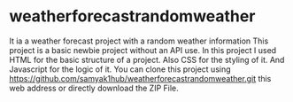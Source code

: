 # weatherforecastrandomweather
It ia a weather forecast project with a random weather information
This project is a basic newbie project without an API use.
In this project I used HTML for the basic structure of a project.
Also CSS for the styling of it.
And Javascript for the logic of it.
You can clone this project using https://github.com/samyak1hub/weatherforecastrandomweather.git this web address or directly download the ZIP File.
